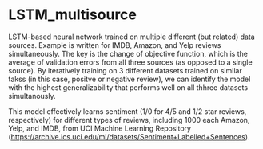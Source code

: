 # LSTM_multisource
LSTM-based neural network trained on multiple different (but related) data sources. Example is written for IMDB, Amazon, and Yelp reviews simultaneously. The key is the change of objective function, which is the average of validation errors from all three sources (as opposed to a single source). By iteratively training on 3 different datasets trained on similar takss (in this case, positve or negative review), we can identify the model with the highest generalizability that performs well on all thhree datasets simultanously. 

This model effectively learns sentiment (1/0 for 4/5 and 1/2 star reviews, respectively) for different types of reviews, including 1000 each Amazon, Yelp, and IMDB, from UCI Machine Learning Repository (https://archive.ics.uci.edu/ml/datasets/Sentiment+Labelled+Sentences). 
